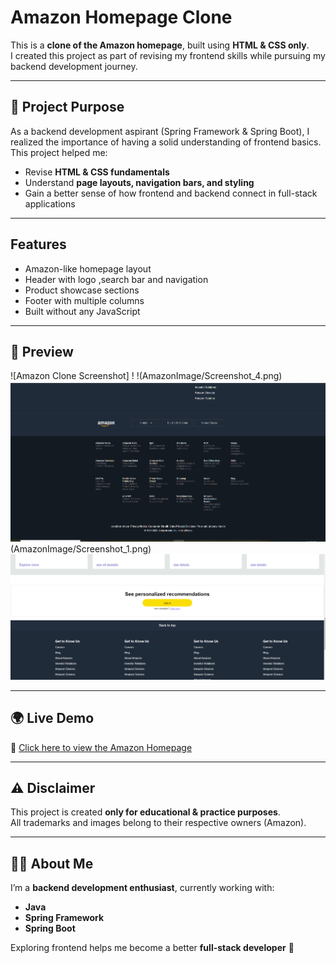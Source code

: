 # Amazon Homepage Clone

This is a **clone of the Amazon homepage**, built using **HTML & CSS only**.  
I created this project as part of revising my frontend skills while pursuing my backend development journey.

---

## 🚀 Project Purpose
As a backend development aspirant (Spring Framework & Spring Boot), I realized the importance of having a solid understanding of frontend basics.  
This project helped me:
- Revise **HTML & CSS fundamentals**
- Understand **page layouts, navigation bars, and styling**
- Gain a better sense of how frontend and backend connect in full-stack applications

---

## Features
- Amazon-like homepage layout
- Header with logo ,search bar and navigation 
- Product showcase sections
- Footer with  multiple columns
- Built without any JavaScript

---

## 📸 Preview
![Amazon Clone Screenshot] ! !(AmazonImage/Screenshot_4.png) ![4](AmazonImage/Screenshot_3.png)(AmazonImage/Screenshot_1.png)![2](AmazonImage/Screenshot_2.png)

----

## 🌍 Live Demo
🔗 [Click here to view the Amazon Homepage](https://github.com/tarek-285/amazon-homepage-clone.git)  

---

## ⚠️ Disclaimer
This project is created **only for educational & practice purposes**.  
All trademarks and images belong to their respective owners (Amazon).

----

## 👨‍💻 About Me
I’m a **backend development enthusiast**, currently working with:
- **Java**
- **Spring Framework**
- **Spring Boot**

Exploring frontend helps me become a better **full-stack developer** 🚀
